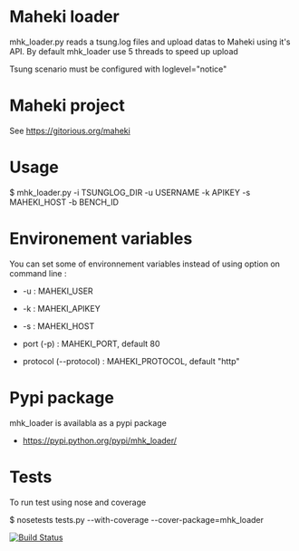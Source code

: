 Maheki loader
=============

mhk_loader.py reads a tsung.log files and upload datas to Maheki using
it's API. By default mhk_loader use 5 threads to speed up upload

Tsung scenario must be configured with loglevel="notice"

<tsung loglevel="notice" dumptraffic="false" version="1.0">


Maheki project
==============

See https://gitorious.org/maheki

Usage
=====

$ mhk_loader.py -i TSUNGLOG_DIR -u USERNAME -k APIKEY -s MAHEKI_HOST -b BENCH_ID

Environement variables
=======================

You can set some of environnement variables instead of using option
on command line :

* -u : MAHEKI_USER

* -k : MAHEKI_APIKEY

* -s : MAHEKI_HOST

* port (-p) : MAHEKI_PORT, default 80

* protocol (--protocol) : MAHEKI_PROTOCOL, default "http"

Pypi package
============

mhk_loader is availabla as a pypi package 

* https://pypi.python.org/pypi/mhk_loader/

Tests
=====

To run test using nose and coverage

$ nosetests tests.py --with-coverage --cover-package=mhk_loader

[![Build Status](https://travis-ci.org/rodo/mhk-loader.png?branch=master)](https://travis-ci.org/rodo/mhk-loader)
